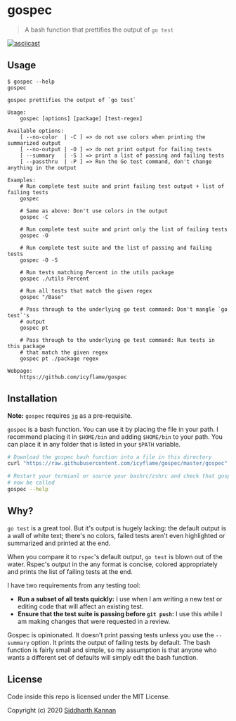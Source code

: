 # gospec

> A bash function that prettifies the output of `go test`

[![asciicast](https://asciinema.org/a/301631.svg)](https://asciinema.org/a/301631)

## Usage

```
$ gospec --help
gospec

gospec prettifies the output of `go test`

Usage:
    gospec [options] [package] [test-regex]

Available options:
    [ --no-color  | -C ] => do not use colors when printing the summarized output
    [ --no-output | -O ] => do not print output for failing tests
    [ --summary   | -S ] => print a list of passing and failing tests
    [ --passthru  | -P ] => Run the Go test command, don't change anything in the output

Examples:
    # Run complete test suite and print failing test output + list of failing tests
    gospec

    # Same as above: Don't use colors in the output
    gospec -C

    # Run complete test suite and print only the list of failing tests
    gospec -O

    # Run complete test suite and the list of passing and failing tests
    gospec -O -S

    # Run tests matching Percent in the utils package
    gospec ./utils Percent

    # Run all tests that match the given regex
    gospec "/Base"

    # Pass through to the underlying go test command: Don't mangle `go test`'s
    # output
    gospec pt

    # Pass through to the underlying go test command: Run tests in this package
    # that match the given regex
    gospec pt ./package regex

Webpage:
    https://github.com/icyflame/gospec
```

## Installation

**Note:** `gospec` requires [`jq`][1] as a pre-requisite.

`gospec` is a bash function. You can use it by placing the file in your path. I
recommend placing it in `$HOME/bin` and adding `$HOME/bin` to your path. You can
place it in any folder that is listed in your `$PATH` variable.

```sh
# Download the gospec bash function into a file in this directory
curl "https://raw.githubusercontent.com/icyflame/gospec/master/gospec" > "$HOME/bin/gospec"

# Restart your termianl or source your bashrc/zshrc and check that gospec can
# now be called
gospec --help
```

## Why?

`go test` is a great tool. But it's output is hugely lacking: the default output
is a wall of white text; there's no colors, failed tests aren't even highlighted
or summarized and printed at the end.

When you compare it to `rspec`'s default output, `go test` is blown out of the
water. Rspec's output in the any format is concise, colored appropriately and
prints the list of failing tests at the end.

I have two requirements from any testing tool:

- **Run a subset of all tests quickly:** I use when I am writing a new test or
  editing code that will affect an existing test.
- **Ensure that the test suite is passing before `git push`:** I use this while
  I am making changes that were requested in a review.

Gospec is opinionated. It doesn't print passing tests unless you use the
`--summary` option. It prints the output of failing tests by default. The bash
function is fairly small and simple, so my assumption is that anyone who wants a
different set of defaults will simply edit the bash function.

## License

Code inside this repo is licensed under the MIT License.

Copyright (c) 2020 [Siddharth Kannan](https://icyflame.github.io)

[1]: https://stedolan.github.io/jq/manual/
